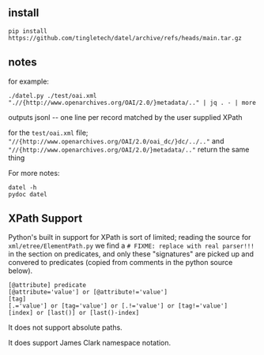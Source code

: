 ## install

```
pip install https://github.com/tingletech/datel/archive/refs/heads/main.tar.gz
```

## notes

for example:

```
./datel.py ./test/oai.xml ".//{http://www.openarchives.org/OAI/2.0/}metadata/.." | jq . - | more
```

outputs jsonl -- one line per record matched by the user supplied XPath

for the `test/oai.xml` file; `"//{http://www.openarchives.org/OAI/2.0/oai_dc/}dc/../.."` and `"//{http://www.openarchives.org/OAI/2.0/}metadata/.."` return the same thing


For more notes:
```
datel -h
pydoc datel
```

## XPath Support

Python's built in support for XPath is sort of limited; reading the
source for `xml/etree/ElementPath.py` we find a `# FIXME: replace with real parser!!!` 
in the section on predicates, and only these "signatures" are picked up
and convered to predicates (copied from comments in the python source below).

```
[@attribute] predicate
[@attribute='value'] or [@attribute!='value']
[tag]
[.='value'] or [tag='value'] or [.!='value'] or [tag!='value']
[index] or [last()] or [last()-index]
```

It does not support absolute paths.

It does support James Clark namespace notation.

